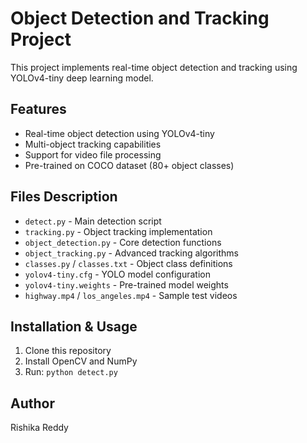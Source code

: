 # Object Detection and Tracking Project

This project implements real-time object detection and tracking using YOLOv4-tiny deep learning model.

## Features
- Real-time object detection using YOLOv4-tiny
- Multi-object tracking capabilities
- Support for video file processing
- Pre-trained on COCO dataset (80+ object classes)

## Files Description
- `detect.py` - Main detection script
- `tracking.py` - Object tracking implementation
- `object_detection.py` - Core detection functions
- `object_tracking.py` - Advanced tracking algorithms
- `classes.py` / `classes.txt` - Object class definitions
- `yolov4-tiny.cfg` - YOLO model configuration
- `yolov4-tiny.weights` - Pre-trained model weights
- `highway.mp4` / `los_angeles.mp4` - Sample test videos

## Installation & Usage
1. Clone this repository
2. Install OpenCV and NumPy
3. Run: `python detect.py`

## Author
Rishika Reddy
